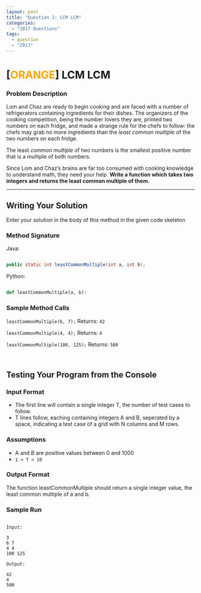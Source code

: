 ```yaml
---
layout: post
title: "Question 2: LCM LCM"
categories:
  - "2017 Questions"
tags:
  - question
  - "2017"
---
```


# [<t style="color: orange;">ORANGE</t>] LCM LCM

### Problem Description

Lom and Chaz are ready to begin cooking and are faced with a number of refrigerators containing ingredients for their dishes. The organizers of the cooking competition, being the number lovers they are, printed two numbers on each fridge, and made a strange rule for the chefs to follow: the chefs may grab no more ingredients than the _least common multiple_ of the two numbers on each fridge.

The least _common multiple_ of two numbers is the smallest positive number that is a multiple of both numbers.

Since Lom and Chaz’s brains are far too consumed with cooking knowledge to understand math, they need your help. **Write a function which takes two integers and returns the least common multiple of them.**

* * *

## Writing Your Solution

Enter your solution in the body of this method in the given code skeleton

### Method Signature

Java:

```Java

public static int leastCommonMultiple(int a, int b);
```

Python:

```Python

def leastCommonMultiple(a, b):
```

### Sample Method Calls

`leastCommonMultiple(6, 7);`
Returns: `42`

`leastCommonMultiple(4, 4);`
Returns: `4`

`leastCommonMultiple(100, 125);`
Returns: `500`

<p style="page-break-after:always;"></p>

<br />


## Testing Your Program from the Console


### Input Format


-   The first line will contain a single integer T, the number of test cases to follow.
-   T lines follow, eaching containing integers A and B, seperated by a space, indicating a test case of a grid with N columns and M rows.

### Assumptions

-   A and B are positive values between 0 and 1000
-   `1 < T < 10`
<p></p>


### Output Format

The function leastCommonMultiple should return a single integer value, the least common multiple of a and b.

### Sample Run

```Text

Input:

3
6 7
4 4
100 125

Output:

42
4
500
```
